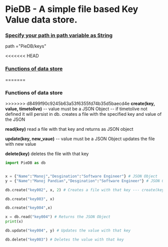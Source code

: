 <h1>PieDB - A simple file based Key Value data store.</h1>

<h3><u>Specify your path in path variable as String</u></h3>
path ="PieDB/keys"

<<<<<<< HEAD
<h3><u>Functions of data store</u></h3>
=======
<h3>Functions of data store</h3>
>>>>>>> d8499f90c9245b63a53f6355fd74b35d5baecd4e
<strong>create(key, value, timetolive)</strong>  -- value must be a JSON Object -- if timetolive not defined it will persist in db.
    creates a file with the specified key and value of the JSON

<strong>read(key)</strong>
    read a file with that key and returns as JSON object

<strong>update(key, new_vaue)</strong> -- value must be a JSON Object
    updates the file with new value

<strong>delete(key)</strong>
    deletes the file with that key


```python
import PieDB as db


x = {"Name":"Manoj","Desgination":"Software Engineer"} # JSON Object
y = {"Name":"Manoj Pandian","Desgination":"Software Engineer"} # JSON Object

db.create("key002", x, 2) # Creates a file with that key --- create(key, value, timetolive)

db.create("key003", x)

db.create("key004",x)

x = db.read("key004") # Returns the JSON Object
print(x)

db.update("key004", y) # Updates the value with that key

db.delete("key003") # Deletes the value with that key
```
